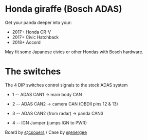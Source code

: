 Honda giraffe (Bosch ADAS)
====

Get your panda deeper into your:

- 2017+ Honda CR-V
- 2017+ Civic Hatchback
- 2018+ Accord

May fit some Japanese civics or other Hondas with Bosch hardware.

The switches
====

The 4 DIP switches control signals to the stock ADAS system

- 1 -- ADAS CAN1 -> main body CAN

- 2 -- ADAS CAN2 -> camera CAN (OBDII pins 12 & 13)

- 3 -- ADAS CAN2 (from radar) -> panda CAN3

- 4 -- IGN Jumper (jumps IGN to PWR)



Board by [@csouers](https://github.com/csouers) / Case by [@energee](https://github.com/energee)
